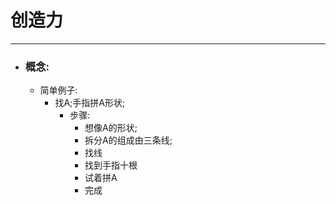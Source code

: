 # 创造力
***
- ### 概念:
	- 简单例子:
		- 找A;手指拼A形状;
			- 步骤:
				- 想像A的形状;
				- 拆分A的组成由三条线;
				- 找线
				- 找到手指十根
				- 试着拼A
				- 完成
